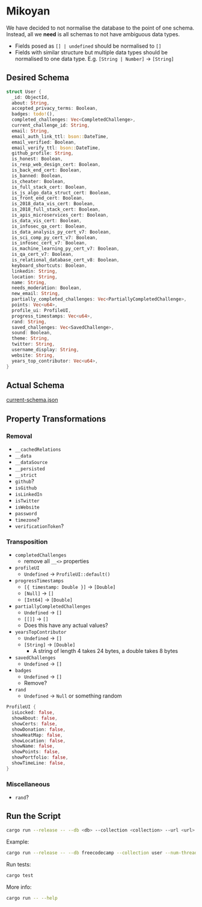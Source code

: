 # Mikoyan

We have decided to not normalise the database to the point of one schema. Instead, all we **need** is all schemas to not have ambiguous data types.

- Fields posed as `[] | undefined` should be normalised to `[]`
- Fields with similar structure but multiple data types should be normalised to one data type. E.g. `[String | Number]` -> `[String]`

## Desired Schema

```rust
struct User {
  _id: ObjectId,
  about: String,
  accepted_privacy_terms: Boolean,
  badges: todo!(),
  completed_challenges: Vec<CompletedChallenge>,
  current_challenge_id: String,
  email: String,
  email_auth_link_ttl: bson::DateTime,
  email_verified: Boolean,
  email_verify_ttl: bson::DateTime,
  github_profile: String,
  is_honest: Boolean,
  is_resp_web_design_cert: Boolean,
  is_back_end_cert: Boolean,
  is_banned: Boolean,
  is_cheater: Boolean,
  is_full_stack_cert: Boolean,
  is_js_algo_data_struct_cert: Boolean,
  is_front_end_cert: Boolean,
  is_2018_data_vis_cert: Boolean,
  is_2018_full_stack_cert: Boolean,
  is_apis_microservices_cert: Boolean,
  is_data_vis_cert: Boolean,
  is_infosec_qa_cert: Boolean,
  is_data_analysis_py_cert_v7: Boolean,
  is_sci_comp_py_cert_v7: Boolean,
  is_infosec_cert_v7: Boolean,
  is_machine_learning_py_cert_v7: Boolean,
  is_qa_cert_v7: Boolean,
  is_relational_database_cert_v8: Boolean,
  keyboard_shortcuts: Boolean,
  linkedin: String,
  location: String,
  name: String,
  needs_moderation: Boolean,
  new_email: String,
  partially_completed_challenges: Vec<PartiallyCompletedChallenge>,
  points: Vec<u64>,
  profile_ui: ProfileUI,
  progress_timestamps: Vec<u64>,
  rand: String,
  saved_challenges: Vec<SavedChallenge>,
  sound: Boolean,
  theme: String,
  twitter: String,
  username_display: String,
  website: String,
  years_top_contributor: Vec<u64>,
}
```

## Actual Schema

[current-schema.json](./current-schema.json)

## Property Transformations

### Removal

- `__cachedRelations`
- `__data`
- `__dataSource`
- `__persisted`
- `__strict`
- `github`?
- `isGithub`
- `isLinkedIn`
- `isTwitter`
- `isWebsite`
- `password`
- `timezone`?
- `verificationToken`?

### Transposition

- `completedChallenges`
  - remove all `__<>` properties
- `profileUI`
  - `Undefined` -> `ProfileUI::default()`
- `progressTimestamps`
  - `[{ timestamp: Double }]` -> `[Double]`
  - `[Null]` -> `[]`
  - `[Int64]` -> `[Double]`
- `partiallyCompletedChallenges`
  - `Undefined` -> `[]`
  - `[[]]` -> `[]`
  - Does this have any actual values?
- `yearsTopContributor`
  - `Undefined` -> `[]`
  - `[String]` -> `[Double]`
    - A string of length 4 takes 24 bytes, a double takes 8 bytes
- `savedChallenges`
  - `Undefined` -> `[]`
- `badges`
  - `Undefined` -> `[]`
  - Remove?
- `rand`
  - `Undefined` -> `Null` or something random

```rust
ProfileUI {
  isLocked: false,
  showAbout: false,
  showCerts: false,
  showDonation: false,
  showHeatMap: false,
  showLocation: false,
  showName: false,
  showPoints: false,
  showPortfolio: false,
  showTimeLine: false,
}
```

### Miscellaneous

- `rand`?

## Run the Script

```bash
cargo run --release -- --db <db> --collection <collection> --url <url> --num-threads <num-threads>
```

Example:

```bash
cargo run --release -- --db freecodecamp --collection user --num-threads 4
```

Run tests:

```bash
cargo test
```

More info:

```bash
cargo run -- --help
```
